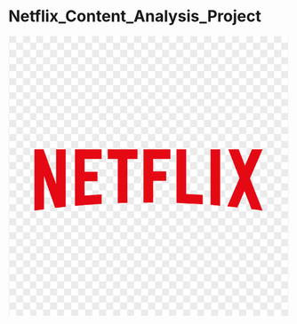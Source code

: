 # Netflix_Content_Analysis_Project
![Netflix logo](https://github.com/Atmesh-Tiwari/Netflix_Content_Analysis_Project/blob/main/red-large-netflix-logo-text-701751694792625tjldcsq74b.png)
